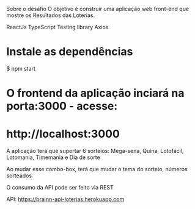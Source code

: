 Sobre o desafio
O objetivo é construir uma aplicação web front-end que mostre os Resultados das Loterias.


ReactJs
TypeScript
Testing library
Axios




# Instale as dependências
$ npm start 





# O frontend da aplicação inciará na porta:3000 - acesse:

# http://localhost:3000

A aplicação terá que suportar 6 sorteios: Mega-sena, Quina, Lotofácil, Lotomania, Timemania e Dia de sorte



Ao mudar esse combo-box, terá que mudar o tema do sorteio, números sorteados



O consumo da API pode ser feito via REST 



API: https://brainn-api-loterias.herokuapp.com